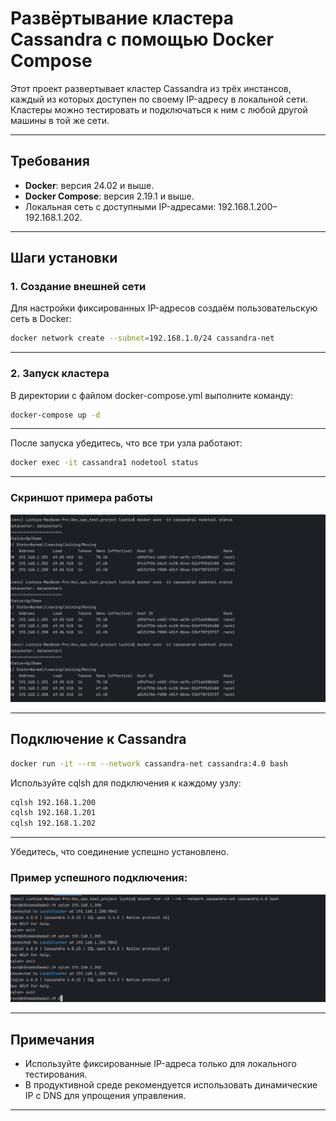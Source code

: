 # Развёртывание кластера Cassandra с помощью Docker Compose

Этот проект развертывает кластер Cassandra из трёх инстансов, каждый из которых доступен по своему IP-адресу в локальной сети. Кластеры можно тестировать и подключаться к ним с любой другой машины в той же сети.

---

## Требования

- **Docker**: версия 24.02 и выше.
- **Docker Compose**: версия 2.19.1 и выше.
- Локальная сеть с доступными IP-адресами: 192.168.1.200–192.168.1.202.

---

## Шаги установки

### 1. Создание внешней сети

Для настройки фиксированных IP-адресов создаём пользовательскую сеть в Docker:

```bash
docker network create --subnet=192.168.1.0/24 cassandra-net
```
---

### 2. Запуск кластера

В директории с файлом docker-compose.yml выполните команду:

```bash
docker-compose up -d
```
---
После запуска убедитесь, что все три узла работают:
```bash
docker exec -it cassandra1 nodetool status
```
---
### Скриншот примера работы
![Примеры работы](screenshots/screenshot1.png)

---
## Подключение к Cassandra
```bash
docker run -it --rm --network cassandra-net cassandra:4.0 bash
```

Используйте cqlsh для подключения к каждому узлу:

```bash
cqlsh 192.168.1.200
cqlsh 192.168.1.201
cqlsh 192.168.1.202
```
---

Убедитесь, что соединение успешно установлено. 

### Пример успешного подключения:
![Примеры работы](screenshots/screenshot2.png)

---

## Примечания
 - Используйте фиксированные IP-адреса только для локального тестирования.
 - В продуктивной среде рекомендуется использовать динамические IP с DNS для упрощения управления.

---